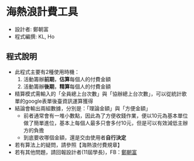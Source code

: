 # 海熱浪計費工具
* 設計者: 鄭朝富
* 程式編撰: KL, Ho

## 程式說明
* 此程式主要有2種使用時機：
  1. 活動籌辦**前期**，**估算**每個人的付費金額
  2. 活動籌辦**後期**，**精算**每個人的付費金額
* 精算模式需輸入的「全員總上台次數」與「協辦總上台次數」，可以從統計歌單的google表單後臺資訊運算獲得
* 結論會輸出兩組數據，分別是：「理論金額」與「方便金額」
  * 前者通常會有一堆小數點，因此為了方便收錢作業，便以10元為基本單位做了簡單進位，基本上每個人最多只會多付10元，但是可以有效減低主辦方的負擔
  * 到底要收哪個金額，還是交由使用者**自行決定**
* 若有算法上的疑問，請參照【海熱浪付費規章】
* 若有其他問題，請回報設計者(11屆學長)，FB：[鄭朝富](https://www.facebook.com/franklkkcomtw)
